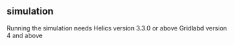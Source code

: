 ## simulation

Running the simulation needs Helics version 3.3.0 or above 
Gridlabd version 4 and above 
